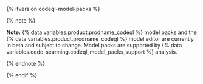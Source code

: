 {% ifversion codeql-model-packs %}

{% note %}

**Note:** {% data variables.product.prodname_codeql %} model packs and the {% data variables.product.prodname_codeql %} model editor are currently in beta and subject to change. Model packs are supported by {% data variables.code-scanning.codeql_model_packs_support %} analysis.

{% endnote %}

{% endif %}
